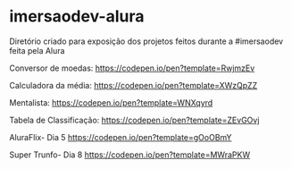 # imersaodev-alura
Diretório criado para exposição dos projetos feitos durante a #imersaodev feita pela Alura

Conversor de moedas:
https://codepen.io/pen?template=RwjmzEv


Calculadora da média:
https://codepen.io/pen?template=XWzQpZZ


Mentalista:
https://codepen.io/pen?template=WNXqyrd


Tabela de Classificação:
https://codepen.io/pen?template=ZEvGOvj


AluraFlix- Dia 5
https://codepen.io/pen?template=gOoOBmY


Super Trunfo- Dia 8
https://codepen.io/pen?template=MWraPKW


